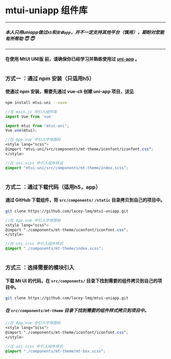 # mtui-uniapp 组件库
*** 
##### 本人只用uniapp做过`h5`和`安卓app`，并不一定支持其他平台（慎用），期盼对您能有所帮助 :innocent: :innocent:
*** 
#### 在使用 MtUI UNI版 前，请确保你已经学习并熟练使用过 [uni-app](https://uniapp.dcloud.io/) 。

#
### 方式一 ：通过 npm 安装（只适用h5）

#### 使通过 npm 安装，需要先通过 vue-cli 创建 uni-app 项目，[详见](https://uniapp.dcloud.io/quickstart-cli)

```bash
npm install mtui-uni --save
```

```javascript
//在 main.js 中引入组件库
import Vue from 'vue'

import mtui from "mtui-uni";
Vue.use(mtui);
``` 

```scss
//在 App.vue 中引入字体图标
<style lang="scss">
@import "mtui-uni/src/components/mt-theme/iconfont/iconfont.css";
</style>
```

```scss
//在 uni.scss 中引入组件样式
@import "mtui-uni/src/components/mt-theme/index.scss";
```

#
### 方式二 ：通过下载代码（适用h5，app）

#### 通过 GitHub 下载组件，将 `src/components/` `/static` 目录拷贝到自己的项目中。

```bash
git clone https://github.com/lacey-lmq/mtui-uniapp.git
```

```scss
//在 App.vue 中引入字体图标
<style lang="scss">
@import "./components/mt-theme/iconfont/iconfont.css";
</style>
```

```scss
//在 uni.scss 中引入组件样式
@import "./components/mt-theme/index.scss";
```

#
### 方式三 ：选择需要的模块引入
#### 下载 Mt UI 的代码，在 `src/components/` 目录下找到需要的组件拷贝到自己的项目中。

```bash
git clone https://github.com/lacey-lmq/mtui-uniapp.git
```

##### 在 `src/components/mt-theme` 目录下找到需要的组件样式拷贝到项目中。

```scss
//在 App.vue 中引入字体图标
<style lang="scss">
@import "./components/mt-theme/iconfont/iconfont.css";
</style>
```

```scss
//在 uni.scss 中引入组件样式
@import "./components/mt-theme/mt-box.scss";
```
